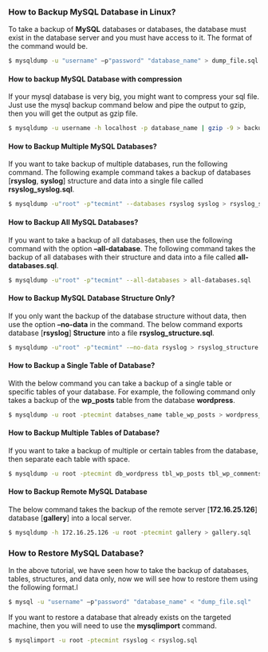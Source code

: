 ### How to Backup MySQL Database in Linux?

To take a backup of **MySQL** databases or databases,  the database must exist in the database server and you must have access  to it. The format of the command would be.

```bash
$ mysqldump -u "username" –p"password" "database_name" > dump_file.sql
```



#### How to backup MySQL Database with compression

If your mysql database is very big, you might want to compress your sql file. Just use the mysql backup command below and pipe the output to gzip, then you will get the output as gzip file.

```bash
$ mysqldump -u username -h localhost -p database_name | gzip -9 > backup_db.sql.gz
```



#### How to Backup Multiple MySQL Databases?

If you want to take backup of multiple databases, run the following  command. The following example command takes a backup of databases [**rsyslog**, **syslog**] structure and data into a single file called **rsyslog_syslog.sql**.

```bash
$ mysqldump -u"root" -p"tecmint" --databases rsyslog syslog > rsyslog_syslog.sql
```



#### How to Backup All MySQL Databases?

If you want to take a backup of all databases, then use the following command with the option **–all-database**. The following command takes the backup of all databases with their structure and data into a file called **all-databases.sql**.

```bash
$ mysqldump -u"root" -p"tecmint" --all-databases > all-databases.sql

```



#### How to Backup MySQL Database Structure Only?

If you only want the backup of the database structure without data, then use the option **–no-data** in the command. The below command exports database [**rsyslog**] **Structure** into a file **rsyslog_structure.sql**.

```bash
$ mysqldump -u"root" -p"tecmint" -–no-data rsyslog > rsyslog_structure.sql
```



#### How to Backup a Single Table of Database?

With the below command you can take a backup of a single table or  specific tables of your database. For example, the following command  only takes a backup of the **wp_posts** table from the database **wordpress**.

```bash
$ mysqldump -u root -ptecmint databses_name table_wp_posts > wordpress_posts.sql
```



#### How to Backup Multiple Tables of Database?

If you want to take a backup of multiple or certain tables from the database, then separate each table with space.

```bash
$ mysqldump -u root -ptecmint db_wordpress tbl_wp_posts tbl_wp_comments > wordpress_posts_comments.sql
```



#### How to Backup Remote MySQL Database

The below command takes the backup of the remote server [**172.16.25.126**] database [**gallery**] into a local server.

```bash
$ mysqldump -h 172.16.25.126 -u root -ptecmint gallery > gallery.sql
```



### How to Restore MySQL Database?

In the above tutorial, we have seen how to take the backup of  databases, tables, structures, and data only, now we will see how to  restore them using the following format.l

```bash
$ mysql -u "username" –p"password" "database_name" < "dump_file.sql"
```



If you want to restore a database that already exists on the targeted machine, then you will need to use the **mysqlimport** command.

```bash
$ mysqlimport -u root -ptecmint rsyslog < rsyslog.sql
```